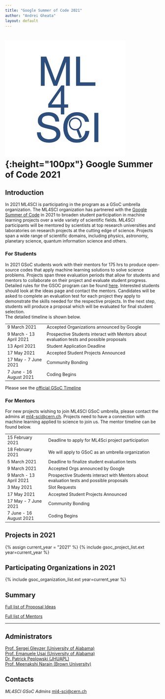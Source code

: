 ```yaml
---
title: "Google Summer of Code 2021"
author: "Andrei Gheata"
layout: default
---
```


# ![ML4SCI](/images/CERN-HSF-GSoC-logo.png){:height="100px"} Google Summer of Code 2021

## Introduction

In 2021 ML4SCI is participating in the program as a GSoC umbrella organization.
The ML4SCI organization has partnered with the [Google Summer of Code](https://summerofcode.withgoogle.com) in 2021 to broaden student participation in machine learning projects over a wide variety of scientific fields.
ML4SCI participants will be mentored by scientists at top research universities and laboratories on research projects at the cutting edge of science.
Projects span a wide range of scientific domains, including physics, astronomy, planetary science, quantum information science and others.



### For Students


In 2021 GSoC students work with their mentors for 175 hrs to produce open-source codes that apply machine learning solutions to solve science problems. Projects span three evaluation periods that allow for students and mentors to collaborate on their project and evaluate student progress. Detailed rules for the GSOC program can be found [here](https://summerofcode.withgoogle.com/rules/).
Interested students should look at the ideas page and contact the mentors. Candidates will be asked to complete an evaluation test for each project they apply to demonstrate the skills needed for the respective projects. In the next step, students will produce a proposal which will be evaluated for final student selection.  
The detailed timeline is shown below.

<table class="table table-hover table-striped">

  <tr>
    <td>9 March 2021</td>
    <td>Accepted Organizations announced by Google</td>
  </tr>

  <tr>
    <td>9 March - 13 April 2021</td>
    <td>Prospective Students interact with Mentors about evaluation tests and possible proposals</td>
  </tr>

  <tr>
    <td>13 April 2021</td>
    <td>Student Application Deadline</td>
  </tr>

  <tr>
    <td>17 May 2021</td>
    <td>Accepted Student Projects Announced</td>
  </tr>

  <tr>
    <td>17 May - 7 June 2021</td>
    <td>Community Bonding</td>
  </tr>

  <tr>
    <td>7 June - 16 August 2021</td>
    <td>Coding Begins</td>
  </tr>

</table>

Please see the [official GSoC Timeline](https://summerofcode.withgoogle.com/how-it-works/)

### For Mentors

For new projects wishing to join ML4SCI GSoC umbrella, please contact the admins at  [ml4-sci@cern.ch](mailto:ml4-sci@cern.ch). Projects need to have a connection with machine learning applied to science to join us. The mentor timeline can be found below. 

<table class="table table-hover table-striped">

<tr>
<td>15 February 2021</td>
<td>Deadline to apply for ML4Sci project participation</td>
</tr>

<tr>
<td>18 February 2021</td>
<td>We will apply to GSoC as an umbrella organization</td>
</tr>

<tr>
<td>5 March 2021</td>
<td>Deadline to finalize student evaluation tests</td>
</tr>

<tr>
<td>9 March 2021</td>
<td>Accepted Orgs announced by Google</td>
</tr>

<tr>
<td>9 March - 13 April 2021</td>
<td>Prospective Students interact with Mentors about evaluation tests and possible proposals</td>
</tr>

<tr>
<td>3 May 2021</td>
<td>Slot Requests</td>
</tr>

<tr>
<td>17 May 2021</td>
<td>Accepted Student Projects Announced</td>
</tr>

<tr>
<td>17 May - 7 June 2021</td>
<td>Community Bonding</td>
</tr>

<tr>
<td>7 June - 16 August 2021</td>
<td>Coding Begins</td>
</tr>

</table>

## Projects in 2021

{% assign current_year = "2021" %}
{% include gsoc_project_list.ext year=current_year %}

## Participating Organizations in 2021

{% include gsoc_organization_list.ext year=current_year %}

## Summary

[Full list of Proposal Ideas](/gsoc/2021/summary.html)

[Full list of Mentors](/gsoc/2021/mentors.html)

---

## Administrators
<a href="http://sergeigleyzer.com/" target="_blank">Prof. Sergei Gleyzer (University of Alabama)</a> <br>
<a href="https://emanueleusai.com" target="_blank">Prof. Emanuele Usai (University of Alabama)</a> <br>
<a href="https://civspace.jhuapl.edu/people/patrick-peplowski" target="_blank">Dr. Patrick Peplowski (JHUAPL)</a> <br>
<a href="https://vivo.brown.edu/display/mnarain" target="_blank">Prof. Meenakshi Narain (Brown University)</a> <br>

## Contacts

*ML4SCI GSoC Admins* [ml4-sci@cern.ch](mailto:ml4-sci@cern.ch)


